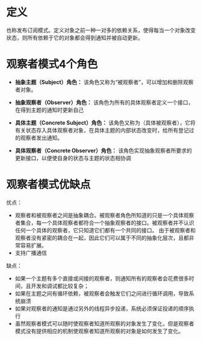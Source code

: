 # 定义
也称发布订阅模式。定义对象之前一种一对多的依赖关系，使得每当一个对象改变状态，则所有依赖于它的对象都会得到通知并被自动更新。

# 观察者模式4个角色
* **抽象主题（Subject）角色：**
该角色又称为“被观察者”，可以增加和删除观察者对象。

* **抽象观察者（Observer）角色：**
该角色为所有的具体观察者定义一个接口，在得到主题的通知时更新自己

* **具体主题（Concrete Subject）角色：**
该角色又称为（具体被观察者），它将有关状态存入具体观察者对象，在具体主题的内部状态改变时，给所有登记过的观察者发出通知。

* **具体观察者（Concrete Observer）角色：**
该角色实现抽象观察者所要求的更新接口，以便使自身的状态与主题的状态相协调

# 观察者模式优缺点
优点：
* 观察者和被观察者之间是抽象耦合。被观察者角色所知道的只是一个具体观察者集合，每一个具体观察者都符合一个抽象观察者的接口。被观察者并不认识任何一个具体的观察者，它只知道它们都有一个共同的接口。
由于被观察者和观察者没有紧密的耦合在一起，因此它们可以属于不同的抽象化层次，且都非常容易扩展。
* 支持广播通信

缺点：
* 如果一个主题有多个直接或间接的观察者，则通知所有的观察者会花费很多时间，且开发和调试都比较复杂；
* 如果在主题之间有循环依赖，被观察者会触发它们之间进行循环调用，导致系统崩溃
* 如果对观察者的通知是通过另外的线程异步投递，系统必须保证投递的顺序执行
* 虽然观察者模式可以随时使观察者知道所观察的对象发生了变化，但是观察者模式没有提供相应的机制使观察者知道所观察的对象是如何发生了变化。